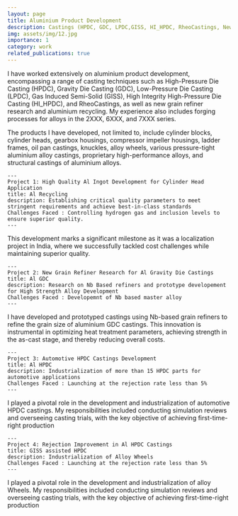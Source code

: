 ```yaml
---
layout: page
title: Aluminium Product Development
description: Castings (HPDC, GDC, LPDC,GISS, HI_HPDC, RheoCastings, New Grain Refiner Research, Al Recycling), Forgings(2XXX, 6XXX, 7XXX) 
img: assets/img/12.jpg
importance: 1
category: work
related_publications: true
---
```


I have worked extensively on aluminium product development, encompassing a range of casting techniques such as High-Pressure Die Casting (HPDC), Gravity Die Casting (GDC), Low-Pressure Die Casting (LPDC), Gas Induced Semi-Solid (GISS), High Integrity High-Pressure Die Casting (HI_HPDC), and RheoCastings, as well as new grain refiner research and aluminium recycling. My experience also includes forging processes for alloys in the 2XXX, 6XXX, and 7XXX series.

The products I have developed, not limited to, include cylinder blocks, cylinder heads, gearbox housings, compressor impeller housings, ladder frames, oil pan castings, knuckles, alloy wheels, various pressure-tight aluminium alloy castings, proprietary high-performance alloys, and structural castings of aluminium alloys.

    ---
    Project 1: High Quality Al Ingot Development for Cylinder Head Application  
    title: Al Recycling 
    description: Establishing critical quality parameters to meet stringent requirements and achieve best-in-class standards
    Challenges Faced : Controlling hydrogen gas and inclusion levels to ensure superior quality.
    ---

This development marks a significant milestone as it was a localization project in India, where we successfully tackled cost challenges while maintaining superior quality.
   
    ---
    Project 2: New Grain Refiner Research for Al Gravity Die Castings  
    title: Al GDC 
    description: Research on Nb Based refiners and prototype developement for High Strength Alloy Development 
    Challenges Faced : Developemnt of Nb based master alloy  
    ---

I have developed and prototyped castings using Nb-based grain refiners to refine the grain size of aluminium GDC castings. This innovation is instrumental in optimizing heat treatment parameters, achieving strength in the as-cast stage, and thereby reducing overall costs.

    ---
    Project 3: Automotive HPDC Castings Development 
    title: Al HPDC 
    description: Industrialization of more than 15 HPDC parts for automotive applications  
    Challenges Faced : Launching at the rejection rate less than 5%
    ---

I played a pivotal role in the development and industrialization of automotive HPDC castings. My responsibilities included conducting simulation reviews and overseeing casting trials, with the key objective of achieving first-time-right production
   
    ---
    Project 4: Rejection Improvement in Al HPDC Castings
    title: GISS assisted HPDC  
    description: Industrialization of Alloy Wheels
    Challenges Faced : Launching at the rejection rate less than 5%
    ---

I played a pivotal role in the development and industrialization of alloy Wheels. My responsibilities included conducting simulation reviews and overseeing casting trials, with the key objective of achieving first-time-right production



